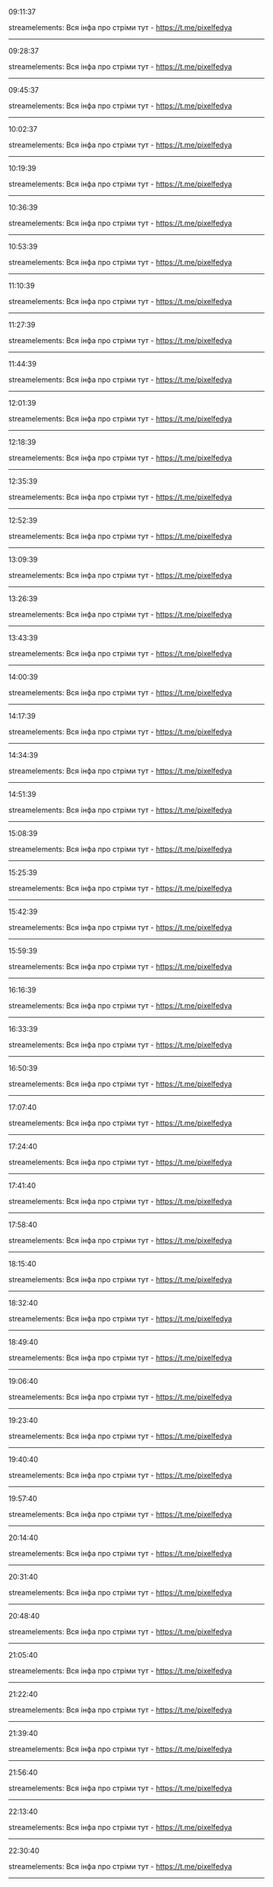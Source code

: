 09:11:37

streamelements: Вся інфа про стріми тут - https://t.me/pixelfedya

---

09:28:37

streamelements: Вся інфа про стріми тут - https://t.me/pixelfedya

---

09:45:37

streamelements: Вся інфа про стріми тут - https://t.me/pixelfedya

---

10:02:37

streamelements: Вся інфа про стріми тут - https://t.me/pixelfedya

---

10:19:39

streamelements: Вся інфа про стріми тут - https://t.me/pixelfedya

---

10:36:39

streamelements: Вся інфа про стріми тут - https://t.me/pixelfedya

---

10:53:39

streamelements: Вся інфа про стріми тут - https://t.me/pixelfedya

---

11:10:39

streamelements: Вся інфа про стріми тут - https://t.me/pixelfedya

---

11:27:39

streamelements: Вся інфа про стріми тут - https://t.me/pixelfedya

---

11:44:39

streamelements: Вся інфа про стріми тут - https://t.me/pixelfedya

---

12:01:39

streamelements: Вся інфа про стріми тут - https://t.me/pixelfedya

---

12:18:39

streamelements: Вся інфа про стріми тут - https://t.me/pixelfedya

---

12:35:39

streamelements: Вся інфа про стріми тут - https://t.me/pixelfedya

---

12:52:39

streamelements: Вся інфа про стріми тут - https://t.me/pixelfedya

---

13:09:39

streamelements: Вся інфа про стріми тут - https://t.me/pixelfedya

---

13:26:39

streamelements: Вся інфа про стріми тут - https://t.me/pixelfedya

---

13:43:39

streamelements: Вся інфа про стріми тут - https://t.me/pixelfedya

---

14:00:39

streamelements: Вся інфа про стріми тут - https://t.me/pixelfedya

---

14:17:39

streamelements: Вся інфа про стріми тут - https://t.me/pixelfedya

---

14:34:39

streamelements: Вся інфа про стріми тут - https://t.me/pixelfedya

---

14:51:39

streamelements: Вся інфа про стріми тут - https://t.me/pixelfedya

---

15:08:39

streamelements: Вся інфа про стріми тут - https://t.me/pixelfedya

---

15:25:39

streamelements: Вся інфа про стріми тут - https://t.me/pixelfedya

---

15:42:39

streamelements: Вся інфа про стріми тут - https://t.me/pixelfedya

---

15:59:39

streamelements: Вся інфа про стріми тут - https://t.me/pixelfedya

---

16:16:39

streamelements: Вся інфа про стріми тут - https://t.me/pixelfedya

---

16:33:39

streamelements: Вся інфа про стріми тут - https://t.me/pixelfedya

---

16:50:39

streamelements: Вся інфа про стріми тут - https://t.me/pixelfedya

---

17:07:40

streamelements: Вся інфа про стріми тут - https://t.me/pixelfedya

---

17:24:40

streamelements: Вся інфа про стріми тут - https://t.me/pixelfedya

---

17:41:40

streamelements: Вся інфа про стріми тут - https://t.me/pixelfedya

---

17:58:40

streamelements: Вся інфа про стріми тут - https://t.me/pixelfedya

---

18:15:40

streamelements: Вся інфа про стріми тут - https://t.me/pixelfedya

---

18:32:40

streamelements: Вся інфа про стріми тут - https://t.me/pixelfedya

---

18:49:40

streamelements: Вся інфа про стріми тут - https://t.me/pixelfedya

---

19:06:40

streamelements: Вся інфа про стріми тут - https://t.me/pixelfedya

---

19:23:40

streamelements: Вся інфа про стріми тут - https://t.me/pixelfedya

---

19:40:40

streamelements: Вся інфа про стріми тут - https://t.me/pixelfedya

---

19:57:40

streamelements: Вся інфа про стріми тут - https://t.me/pixelfedya

---

20:14:40

streamelements: Вся інфа про стріми тут - https://t.me/pixelfedya

---

20:31:40

streamelements: Вся інфа про стріми тут - https://t.me/pixelfedya

---

20:48:40

streamelements: Вся інфа про стріми тут - https://t.me/pixelfedya

---

21:05:40

streamelements: Вся інфа про стріми тут - https://t.me/pixelfedya

---

21:22:40

streamelements: Вся інфа про стріми тут - https://t.me/pixelfedya

---

21:39:40

streamelements: Вся інфа про стріми тут - https://t.me/pixelfedya

---

21:56:40

streamelements: Вся інфа про стріми тут - https://t.me/pixelfedya

---

22:13:40

streamelements: Вся інфа про стріми тут - https://t.me/pixelfedya

---

22:30:40

streamelements: Вся інфа про стріми тут - https://t.me/pixelfedya

---

